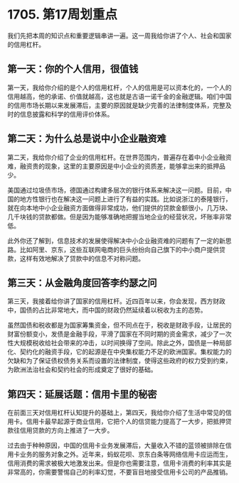 # 1705. 第17周划重点

我们先把本周的知识点和重要逻辑串讲一遍。这一周我给你讲了个人、社会和国家的信用杠杆。

## 第一天：你的个人信用，很值钱

第一天，我给你介绍的是个人的信用杠杆，个人的信用是可以资本化的，一个人的信用越高，他的承诺、价值就越高，这也就是古语一诺千金的金融逻辑。咱们中国的信用市场长期以来发展滞后，主要的原因就是缺少完善的法律制度体系，完整及时的信息披露和科学的信用评价体系。

## 第二天：为什么总是说中小企业融资难

第二天，我给你介绍了企业的信用杠杆。在世界范围内，普遍存在着中小企业融资难，融资贵的现象，这里的主要原因是中小企业的资质差，能够拿出来的抵押品少。

美国通过垃圾债市场，德国通过构建多层次的银行体系来解决这一问题。目前，中国的地方性银行也在解决这一问题上进行了有益的实践。比如说浙江的泰隆银行，就在向本地中小企业融资方面做得非常成功，他们提供的贷款金额很小，几万块、几千块钱的贷款都做。但是因为能够准确地把握当地企业的经营状况，坏账率非常低。

此外你还了解到，信息技术的发展使得解决中小企业融资难的问题有了一定的新思路。比如阿里、京东，这些互联网电商的巨头纷纷向自己旗下的中小商户提供贷款，这样有效地解决了贷款中的信息不对称问题。

## 第三天：从金融角度回答李约瑟之问

第三天，我接着给你讲了国家的信用杠杆。近四百年以来，你会发现，西方财政中，国债的占比非常地大，而中国的财政仍然延续着以税收为主的态势。

虽然国债和税收都是为国家筹集资金，但不同点在于，税收是财政手段，让居民的财富份额变小，发债是金融手段，平滑了国家在不同时期的资金需求，减少了一次性大规模税收给社会带来的冲击，以时间换得了空间。除此之外，国债是一种局部化、契约化的融资手段，它的起源是在中央集权能力不足的欧洲国家。集权能力的欠缺和为了保证债权债务关系而设置的法律制度，使得这些政府的权力受到约束，为欧洲法治社会和契约社会的形成奠定了很好的基础。

## 第四天：延展话题：信用卡里的秘密

在前面三天对信用杠杆认知提升的基础上，第四天，我给你介绍了生活中常见的信用卡。信用卡最早起源于商业信用，它把个人的信贷能力提高了一大步，把抵押贷款往信用贷款的方向上推进了一大步。

过去由于种种原因，中国的信用卡业务发展滞后，大量收入不错的蓝领被排除在信用卡业务的服务对象之外。近年来，蚂蚁花呗、京东白条等网络信用卡应运而生，信用消费的需求被极大地激发出来。但是你也需要注意，信用卡消费的利率其实是非常高的，你需要警惕自己的利率幻觉，不要盲目地接受信用卡公司的产品推销。

